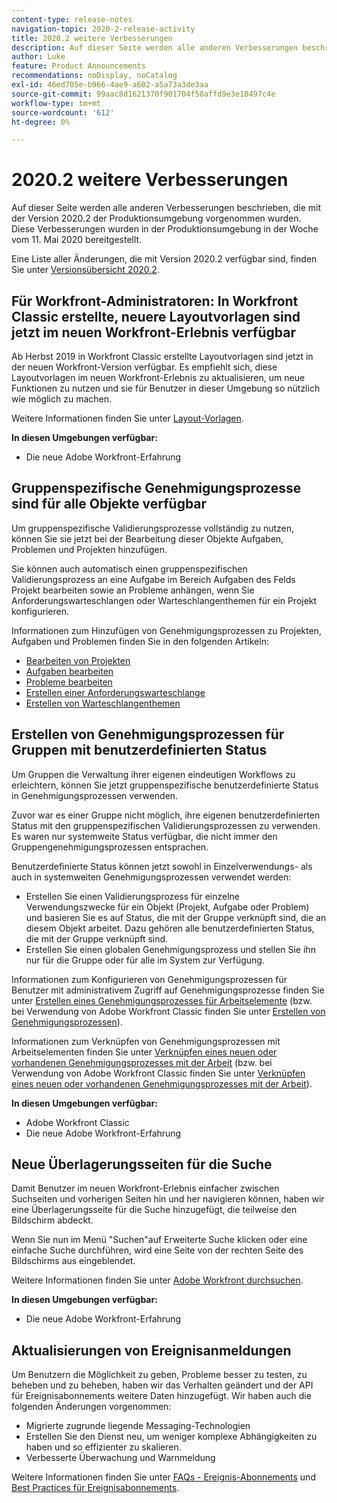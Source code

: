 ```yaml
---
content-type: release-notes
navigation-topic: 2020-2-release-activity
title: 2020.2 weitere Verbesserungen
description: Auf dieser Seite werden alle anderen Verbesserungen beschrieben, die mit der Version 2020.2 der Produktionsumgebung vorgenommen wurden. Diese Verbesserungen wurden in der Produktionsumgebung in der Woche vom 11. Mai 2020 bereitgestellt.
author: Luke
feature: Product Announcements
recommendations: noDisplay, noCatalog
exl-id: 46ed705e-b966-4ae9-a602-a5a73a3de3aa
source-git-commit: 99aac8d1621370f901704f58affd9e3e18497c4e
workflow-type: tm+mt
source-wordcount: '612'
ht-degree: 0%

---
```


# 2020.2 weitere Verbesserungen

Auf dieser Seite werden alle anderen Verbesserungen beschrieben, die mit der Version 2020.2 der Produktionsumgebung vorgenommen wurden. Diese Verbesserungen wurden in der Produktionsumgebung in der Woche vom 11. Mai 2020 bereitgestellt.

Eine Liste aller Änderungen, die mit Version 2020.2 verfügbar sind, finden Sie unter [Versionsübersicht 2020.2](../../../product-announcements/product-releases/2020.2.-release-activity/2020-2-release-overview.md).

## Für Workfront-Administratoren: In Workfront Classic erstellte, neuere Layoutvorlagen sind jetzt im neuen Workfront-Erlebnis verfügbar

Ab Herbst 2019 in Workfront Classic erstellte Layoutvorlagen sind jetzt in der neuen Workfront-Version verfügbar. Es empfiehlt sich, diese Layoutvorlagen im neuen Workfront-Erlebnis zu aktualisieren, um neue Funktionen zu nutzen und sie für Benutzer in dieser Umgebung so nützlich wie möglich zu machen.

Weitere Informationen finden Sie unter [Layout-Vorlagen](../../../administration-and-setup/customize-workfront/use-layout-templates/use-layout-templates-customize-ui.md).

**In diesen Umgebungen verfügbar:**

* Die neue Adobe Workfront-Erfahrung

## Gruppenspezifische Genehmigungsprozesse sind für alle Objekte verfügbar

Um gruppenspezifische Validierungsprozesse vollständig zu nutzen, können Sie sie jetzt bei der Bearbeitung dieser Objekte Aufgaben, Problemen und Projekten hinzufügen.

Sie können auch automatisch einen gruppenspezifischen Validierungsprozess an eine Aufgabe im Bereich Aufgaben des Felds Projekt bearbeiten sowie an Probleme anhängen, wenn Sie Anforderungswarteschlangen oder Warteschlangenthemen für ein Projekt konfigurieren.

Informationen zum Hinzufügen von Genehmigungsprozessen zu Projekten, Aufgaben und Problemen finden Sie in den folgenden Artikeln:

* [Bearbeiten von Projekten](../../../manage-work/projects/manage-projects/edit-projects.md)
* [Aufgaben bearbeiten](../../../manage-work/tasks/manage-tasks/edit-tasks.md)
* [Probleme bearbeiten](../../../manage-work/issues/manage-issues/edit-issues.md)
* [Erstellen einer Anforderungswarteschlange](../../../manage-work/requests/create-and-manage-request-queues/create-request-queue.md)
* [Erstellen von Warteschlangenthemen](../../../manage-work/requests/create-and-manage-request-queues/create-queue-topics.md)

## Erstellen von Genehmigungsprozessen für Gruppen mit benutzerdefinierten Status

Um Gruppen die Verwaltung ihrer eigenen eindeutigen Workflows zu erleichtern, können Sie jetzt gruppenspezifische benutzerdefinierte Status in Genehmigungsprozessen verwenden.

Zuvor war es einer Gruppe nicht möglich, ihre eigenen benutzerdefinierten Status mit den gruppenspezifischen Validierungsprozessen zu verwenden. Es waren nur systemweite Status verfügbar, die nicht immer den Gruppengenehmigungsprozessen entsprachen.

Benutzerdefinierte Status können jetzt sowohl in Einzelverwendungs- als auch in systemweiten Genehmigungsprozessen verwendet werden:

* Erstellen Sie einen Validierungsprozess für einzelne Verwendungszwecke für ein Objekt (Projekt, Aufgabe oder Problem) und basieren Sie es auf Status, die mit der Gruppe verknüpft sind, die an diesem Objekt arbeitet. Dazu gehören alle benutzerdefinierten Status, die mit der Gruppe verknüpft sind.
* Erstellen Sie einen globalen Genehmigungsprozess und stellen Sie ihn nur für die Gruppe oder für alle im System zur Verfügung.

Informationen zum Konfigurieren von Genehmigungsprozessen für Benutzer mit administrativem Zugriff auf Genehmigungsprozesse finden Sie unter [Erstellen eines Genehmigungsprozesses für Arbeitselemente](../../../administration-and-setup/customize-workfront/configure-approval-milestone-processes/create-approval-processes.md) (bzw. bei Verwendung von Adobe Workfront Classic finden Sie unter [Erstellen von Genehmigungsprozessen](https://one.workfront.com/s/article/Creating-Approval-Processes-1001577410)).

Informationen zum Verknüpfen von Genehmigungsprozessen mit Arbeitselementen finden Sie unter [Verknüpfen eines neuen oder vorhandenen Genehmigungsprozesses mit der Arbeit](../../../review-and-approve-work/manage-approvals/associate-approval-with-work.md) (bzw. bei Verwendung von Adobe Workfront Classic finden Sie unter [Verknüpfen eines neuen oder vorhandenen Genehmigungsprozesses mit der Arbeit](https://one.workfront.com/s/article/Associating-a-New-or-Existing-Approval-Process-with-Work-708455630)).

**In diesen Umgebungen verfügbar:**

* Adobe Workfront Classic
* Die neue Adobe Workfront-Erfahrung

## Neue Überlagerungsseiten für die Suche

Damit Benutzer im neuen Workfront-Erlebnis einfacher zwischen Suchseiten und vorherigen Seiten hin und her navigieren können, haben wir eine Überlagerungsseite für die Suche hinzugefügt, die teilweise den Bildschirm abdeckt.

Wenn Sie nun im Menü &quot;Suchen&quot;auf Erweiterte Suche klicken oder eine einfache Suche durchführen, wird eine Seite von der rechten Seite des Bildschirms aus eingeblendet.

Weitere Informationen finden Sie unter [Adobe Workfront durchsuchen](../../../workfront-basics/navigate-workfront/search/search-workfront.md).

**In diesen Umgebungen verfügbar:**

* Die neue Adobe Workfront-Erfahrung

## Aktualisierungen von Ereignisanmeldungen

Um Benutzern die Möglichkeit zu geben, Probleme besser zu testen, zu beheben und zu beheben, haben wir das Verhalten geändert und der API für Ereignisabonnements weitere Daten hinzugefügt. Wir haben auch die folgenden Änderungen vorgenommen:

* Migrierte zugrunde liegende Messaging-Technologien
* Erstellen Sie den Dienst neu, um weniger komplexe Abhängigkeiten zu haben und so effizienter zu skalieren.
* Verbesserte Überwachung und Warnmeldung

Weitere Informationen finden Sie unter [FAQs - Ereignis-Abonnements](../../../wf-api/general/event-subs-faq.md) und [Best Practices für Ereignisabonnements](../../../wf-api/general/event-sub-best-practice.md).
